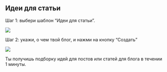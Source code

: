 ﻿## Идеи для статьи

Шаг 1: выбери шаблон “Идеи для статьи”.

![](../_media/Aspose.Words.b3890fd8-f8e5-4425-8ccc-acae17986637.003.png)

Шаг 2: укажи, о чем твой блог, и нажми на кнопку “Создать”

![](../_media/Aspose.Words.b3890fd8-f8e5-4425-8ccc-acae17986637.004.png)


Ты получишь подборку идей для постов или статей для блога в течении 1 минуты. 

